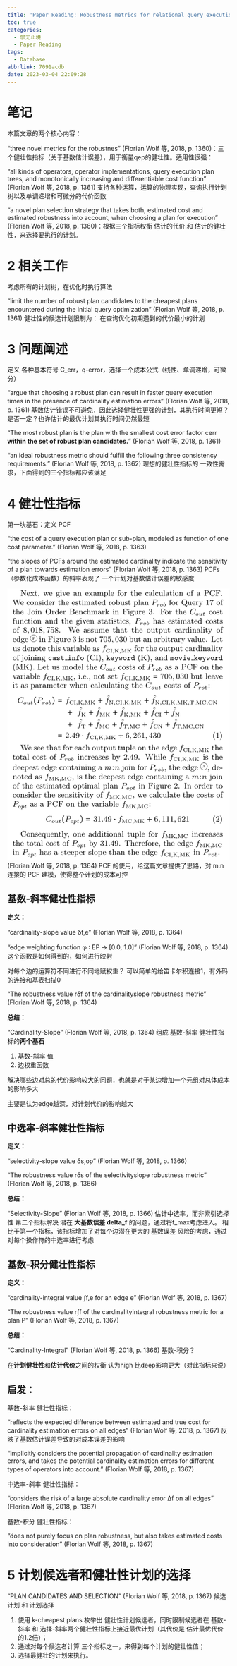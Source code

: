 ```yaml
---
title: 'Paper Reading: Robustness metrics for relational query execution plans'
toc: true
categories:
  - 学无止境
  - Paper Reading
tags:
  - Database
abbrlink: 7091acdb
date: 2023-03-04 22:09:28
---
```

# 笔记

本篇文章的两个核心内容：

“three novel metrics for the robustnes” (Florian Wolf 等, 2018, p. 1360)：三个健壮性指标（关于基数估计误差），用于衡量qep的健壮性。适用性很强：

“all kinds of operators, operator implementations, query execution plan trees, and monotonically increasing and differentiable cost function” (Florian Wolf 等, 2018, p. 1361) 支持各种运算，运算的物理实现，查询执行计划树以及单调递增和可微分的代价函数

“a novel plan selection strategy that takes both, estimated cost and estimated robustness into account, when choosing a plan for execution” (Florian Wolf 等, 2018, p. 1360)：根据三个指标权衡 估计的代价 和 估计的健壮性，来选择要执行的计划。

# 2 相关工作

考虑所有的计划树，在优化时执行算法

“limit the number of robust plan candidates to the cheapest plans encountered during the initial query optimization” (Florian Wolf 等, 2018, p. 1361) 健壮性的候选计划限制为： 在查询优化初期遇到的代价最小的计划

# 3 问题阐述

定义 各种基本符号 C_err，q-error，选择一个成本公式（线性、单调递增，可微分）

“argue that choosing a robust plan can result in faster query execution times in the presence of cardinality estimation errors” (Florian Wolf 等, 2018, p. 1361) 基数估计错误不可避免，因此选择健壮性更强的计划，其执行时间更短？是否一定？也许估计的最优计划其执行时间仍然最短

“The most robust plan is the plan with the smallest cost error factor cerr **within the set of robust plan candidates.**” (Florian Wolf 等, 2018, p. 1361)

“an ideal robustness metric should fulfill the following three consistency requirements.” (Florian Wolf 等, 2018, p. 1362) 理想的健壮性指标的 一致性需求，下面得到的三个指标都应该满足

# 4 健壮性指标

第一块基石：定义 PCF

“the cost of a query execution plan or sub-plan, modeled as function of one cost parameter.” (Florian Wolf 等, 2018, p. 1363)

“the slopes of PCFs around the estimated cardinality indicate the sensitivity of a plan towards estimation errors” (Florian Wolf 等, 2018, p. 1363) PCFs （参数化成本函数）的斜率表现了 一个计划对基数估计误差的敏感度

![image-20230304221141724](https://raw.githubusercontent.com/ZiHao256/Gallery/master/uPic/2023/03/image-20230304221141724.png)
(Florian Wolf 等, 2018, p. 1364) PCF 的使用，给这篇文章提供了思路，对 m:n 连接的 PCF 建模，使得整个计划的成本可控

## 基数-斜率健壮性指标

**定义：**

“cardinality-slope value δf,e” (Florian Wolf 等, 2018, p. 1364)

“edge weighting function φ ∶ EP → [0.0, 1.0]” (Florian Wolf 等, 2018, p. 1364) 这个函数是如何得到的，如何进行映射

对每个边的运算符不同进行不同地赋权重？
可以简单的给笛卡尔积连接1，有外码的连接和基表扫描0

“The robustness value rδf of the cardinalityslope robustness metric” (Florian Wolf 等, 2018, p. 1364)

**总结：**

“Cardinality-Slope” (Florian Wolf 等, 2018, p. 1364) 组成 基数-斜率 健壮性指标的**两个基石**

1. 基数-斜率 值
2. 边权重函数

解决哪些边对总的代价影响较大的问题，也就是对于某边增加一个元组对总体成本的影响多大

主要是认为edge越深，对计划代价的影响越大

## 中选率-斜率健壮性指标

**定义：**

“selectivity-slope value δs,op” (Florian Wolf 等, 2018, p. 1366)

“The robustness value rδs of the selectivityslope robustness metric” (Florian Wolf 等, 2018, p. 1366)

**总结：**

“Selectivity-Slope” (Florian Wolf 等, 2018, p. 1366) 估计中选率，而非索引选择性
第二个指标解决 潜在 **大基数误差 delta_f** 的问题，通过将f_max考虑进入。
相比于第一个指标，该指标增加了对每个边潜在更大的 基数误差 风险的考虑，通过对每个操作符的中选率进行考虑

## 基数-积分健壮性指标

**定义：**

“cardinality-integral value ∫f,e for an edge e” (Florian Wolf 等, 2018, p. 1367)

“The robustness value r∫f of the cardinalityintegral robustness metric for a plan P” (Florian Wolf 等, 2018, p. 1367)

**总结：**

“Cardinality-Integral” (Florian Wolf 等, 2018, p. 1366) 基数-积分？

在**计划健壮性**和**估计代价**之间的权衡
认为high 比deep影响更大（对此指标来说）

## 启发：

基数-斜率 健壮性指标：

“reflects the expected difference between estimated and true cost for cardinality estimation errors on all edges” (Florian Wolf 等, 2018, p. 1367) 反映了基数估计误差导致的对成本误差的影响

“implicitly considers the potential propagation of cardinality estimation errors, and takes the potential cardinality estimation errors for different types of operators into account.” (Florian Wolf 等, 2018, p. 1367)

中选率-斜率 健壮性指标：

“considers the risk of a large absolute cardinality error ∆f on all edges” (Florian Wolf 等, 2018, p. 1367)

基数-积分 健壮性指标：

“does not purely focus on plan robustness, but also takes estimated costs into consideration” (Florian Wolf 等, 2018, p. 1367)

# 5 计划候选者和健壮性计划的选择

“PLAN CANDIDATES AND SELECTION” (Florian Wolf 等, 2018, p. 1367) 候选计划 和 计划选择

1. 使用 k-cheapest plans 枚举出 健壮性计划候选者，同时限制候选者在 基数-斜率 和 选择-斜率两个健壮性指标上接近最优计划（其代价是 估计最优代价的1.2倍）；
2. 通过对每个候选者计算 三个指标之一，来得到每个计划的健壮性值；
3. 选择最健壮的计划来执行。
